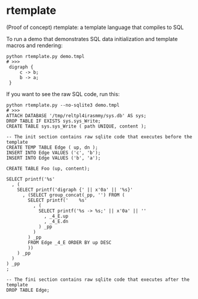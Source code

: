 # rtemplate

(Proof of concept) rtemplate: a template language that compiles to SQL

To run a demo that demonstrates SQL data initialization and template macros and rendering:
```
python rtemplate.py demo.tmpl
# >>>
 digraph {
     c -> b;
     b -> a;
 }
```

If you want to see the raw SQL code, run this:
```
python rtemplate.py --no-sqlite3 demo.tmpl
# >>>
ATTACH DATABASE '/tmp/reltpl4irasmmy/sys.db' AS sys;
DROP TABLE IF EXISTS sys.sys_Write;
CREATE TABLE sys.sys_Write ( path UNIQUE, content );

-- The init section contains raw sqlite code that executes before the template
CREATE TEMP TABLE Edge ( up, dn );
INSERT INTO Edge VALUES ('c', 'b');
INSERT INTO Edge VALUES ('b', 'a');

CREATE TABLE Foo (up, content);

SELECT printf('%s'
  , (
    SELECT printf('digraph {' || x'0a' || '%s}'
      , (SELECT group_concat(_pp, '') FROM (
        SELECT printf('    %s'
          , (
            SELECT printf('%s -> %s;' || x'0a' || ''
              , _4_E.up
              , _4_E.dn
            ) _pp
          )
        ) _pp
        FROM Edge _4_E ORDER BY up DESC
        ))
    ) _pp
  )
) _pp
;

-- The fini section contains raw sqlite code that executes after the template
DROP TABLE Edge;
```
